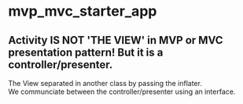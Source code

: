 # mvp_mvc_starter_app
## Activity IS NOT 'THE VIEW' in MVP or MVC presentation pattern! But it is a controller/presenter.
The View separated in another class by passing the inflater.  
We communciate between the controller/presenter using an interface.
